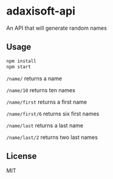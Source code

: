 # adaxisoft-api

An API that will generate random names

## Usage

```sh
npm install
npm start
```

```/name/``` returns a name

```/name/10``` returns ten names

```/name/first``` returns a first name

```/name/first/6``` returns six first names

```/name/last``` returns a last name

```/name/last/2``` returns two last names


## License

MIT
